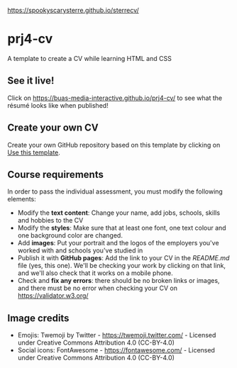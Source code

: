 https://spookyscarysterre.github.io/sterrecv/ 
# prj4-cv

A template to create a CV while learning HTML and CSS

## See it live!

Click on <https://buas-media-interactive.github.io/prj4-cv/> to see what the résumé looks like when published!

## Create your own CV

Create your own GitHub repository based on this template by clicking on
[Use this template](https://github.com/buas-media-interactive/prj4-cv/generate).

## Course requirements

In order to pass the individual assessment, you must modify the following elements:

- Modify the **text content**: Change your name, add jobs, schools, skills and hobbies to the CV
- Modify the **styles**: Make sure that at least one font, one text colour and one background color are changed.
- Add **images**: Put your portrait and the logos of the employers you've worked with and schools you've studied in
- Publish it with **GitHub pages**: Add the link to your CV in the _README.md_ file (yes, this one). We'll be checking your work by clicking on that link, and we'll also check that it works on a mobile phone.
- Check and **fix any errors**: there should be no broken links or images, and there must be no error when checking your CV on <https://validator.w3.org/>

## Image credits

- Emojis: Twemoji by Twitter - https://twemoji.twitter.com/ - Licensed under Creative Commons Attribution 4.0 (CC-BY-4.0)
- Social icons: FontAwesome - https://fontawesome.com/ - Licensed under Creative Commons Attribution 4.0 (CC-BY-4.0)

